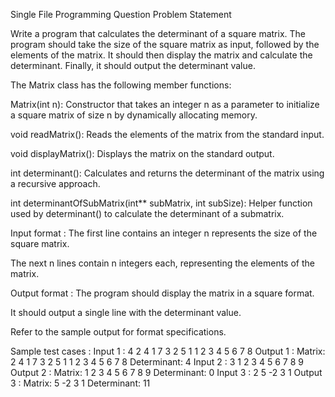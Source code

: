 Single File Programming Question
Problem Statement



﻿Write a program that calculates the determinant of a square matrix. The program should take the size of the square matrix as input, followed by the elements of the matrix. It should then display the matrix and calculate the determinant. Finally, it should output the determinant value.



The Matrix class has the following member functions:



Matrix(int n): Constructor that takes an integer n as a parameter to initialize a square matrix of size n by dynamically allocating memory.

void readMatrix(): Reads the elements of the matrix from the standard input.

void displayMatrix(): Displays the matrix on the standard output.

int determinant(): Calculates and returns the determinant of the matrix using a recursive approach.

int determinantOfSubMatrix(int** subMatrix, int subSize): Helper function used by determinant() to calculate the determinant of a submatrix.

Input format :
The first line contains an integer n represents the size of the square matrix.

The next n lines contain n integers each, representing the elements of the matrix.

Output format :
The program should display the matrix in a square format.

It should output a single line with the determinant value.



Refer to the sample output for format specifications.

Sample test cases :
Input 1 :
4
2 4 1 7
3 2 5 1
1 2 3 4
5 6 7 8
Output 1 :
Matrix:
2 4 1 7
3 2 5 1
1 2 3 4
5 6 7 8
Determinant: 4
Input 2 :
3
1 2 3
4 5 6
7 8 9
Output 2 :
Matrix:
1 2 3
4 5 6
7 8 9
Determinant: 0
Input 3 :
2
5 -2
3 1
Output 3 :
Matrix:
5 -2
3 1
Determinant: 11